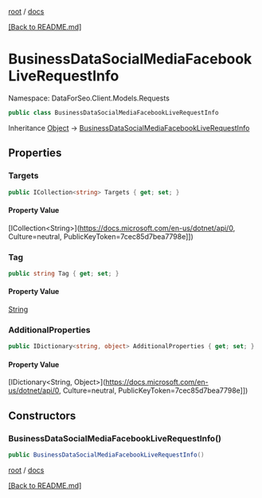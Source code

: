 [root](./../ "root") / [docs](./ "docs")

[[Back to README.md]](./../README.md "[Back to README.md]")

# BusinessDataSocialMediaFacebookLiveRequestInfo

Namespace: DataForSeo.Client.Models.Requests

```csharp
public class BusinessDataSocialMediaFacebookLiveRequestInfo
```

Inheritance [Object](https://docs.microsoft.com/en-us/dotnet/api/Object) → [BusinessDataSocialMediaFacebookLiveRequestInfo](./BusinessDataSocialMediaFacebookLiveRequestInfo.md)

## Properties

### **Targets**

```csharp
public ICollection<string> Targets { get; set; }
```

#### Property Value

[ICollection&lt;String&gt;](https://docs.microsoft.com/en-us/dotnet/api/0, Culture=neutral, PublicKeyToken=7cec85d7bea7798e]])<br>

### **Tag**

```csharp
public string Tag { get; set; }
```

#### Property Value

[String](https://docs.microsoft.com/en-us/dotnet/api/String)<br>

### **AdditionalProperties**

```csharp
public IDictionary<string, object> AdditionalProperties { get; set; }
```

#### Property Value

[IDictionary&lt;String, Object&gt;](https://docs.microsoft.com/en-us/dotnet/api/0, Culture=neutral, PublicKeyToken=7cec85d7bea7798e]])<br>

## Constructors

### **BusinessDataSocialMediaFacebookLiveRequestInfo()**

```csharp
public BusinessDataSocialMediaFacebookLiveRequestInfo()
```

[root](./../ "root") / [docs](./ "docs")

[[Back to README.md]](./../README.md "[Back to README.md]")